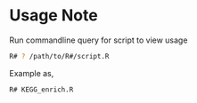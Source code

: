 # Usage Note

Run commandline query for script to view usage

```bash
R# ? /path/to/R#/script.R
```

Example as,

```bash
R# KEGG_enrich.R


```